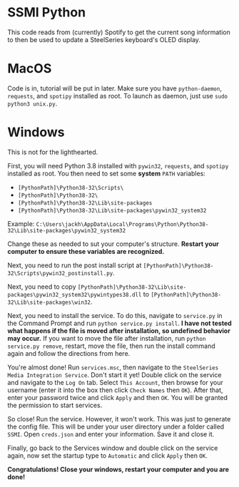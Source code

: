 # SSMI Python
This code reads from (currently) Spotify to get the current song information to then be used to update a SteelSeries 
keyboard's OLED display.

# MacOS
Code is in, tutorial will be put in later. Make sure you have `python-daemon`, `requests`, and `spotipy` installed as root. To launch as daemon, just use `sudo python3 unix.py`.

# Windows
This is not for the lighthearted.

First, you will need Python 3.8 installed with `pywin32`, `requests`, and `spotipy` installed as root. You then need to set
some **system** `PATH` variables:
- `[PythonPath]\Python38-32\Scripts\`
- `[PythonPath]\Python38-32\`
- `[PythonPath]\Python38-32\Lib\site-packages`
- `[PythonPath]\Python38-32\Lib\site-packages\pywin32_system32`

Example:
`C:\Users\jackh\AppData\Local\Programs\Python\Python38-32\Lib\site-packages\pywin32_system32`

Change these as needed to sut your computer's structure.
**Restart your computer to ensure these variables are recognized.**

Next, you need to run the post install script at `[PythonPath]\Python38-32\Scripts\pywin32_postinstall.py`.

Next, you need to copy `[PythonPath]\Python38-32\Lib\site-packages\pywin32_system32\pywintypes38.dll` to 
`[PythonPath]\Python38-32\Lib\site-packages\win32`.

Next, you need to install the service. To do this, navigate to `service.py` in the Command Prompt 
and run `python service.py install`. **I have not tested what happens if the file is moved after installation, 
so undefined behavior may occur.** If you want to move the file after installation, run `python service.py remove`,
restart, move the file, then run the install command again and follow the directions from here.

You're almost done! Run `services.msc`, then navigate to the `SteelSeries Media Integration Service`. Don't start it yet!
Double click on the service and navigate to the `Log On` tab. Select `This Account`, 
then browse for your username (enter it into the box then click `Check Names` then `OK`). After that, enter your password
twice and click `Apply` and then `OK`. You will be granted the permission to start services.

So close! Run the service. However, it won't work. This was just to generate the config file. This will be under your
user directory under a folder called `SSMI`. Open `creds.json` and enter your information. Save it and close it.

Finally, go back to the Services window and double click on the service again, now set the startup type to `Automatic`
and click `Apply` then `OK`.

**Congratulations! Close your windows, restart your computer and you are done!**
